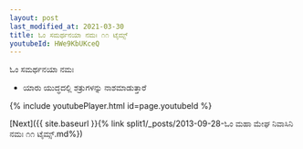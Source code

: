 ```yaml
---
layout: post
last_modified_at: 2021-03-30
title: ಓಂ ಸಮರ್ಥನಯಾ ನಮಃ ೧೧ ಟೈಮ್ಸ್
youtubeId: HWe9KbUKceQ
---
```

 
 
 ಓಂ ಸಮರ್ಥನಯಾ ನಮಃ  
 
 -  ಯಾರು ಯುದ್ಧದಲ್ಲಿ ಶತ್ರುಗಳನ್ನು ನಾಶಮಾಡುತ್ತಾರೆ 
 
  
 
  
 
 
 
 
 
 


{% include youtubePlayer.html id=page.youtubeId %}
 
[Next]({{ site.baseurl }}{% link  split1/_posts/2013-09-28-ಓಂ ಮಹಾ ಮೇಘ ನಿವಾಸಿನಿ ನಮಃ ೧೧ ಟೈಮ್ಸ್.md%})
 
